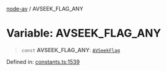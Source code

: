[node-av](../globals.md) / AVSEEK\_FLAG\_ANY

# Variable: AVSEEK\_FLAG\_ANY

> `const` **AVSEEK\_FLAG\_ANY**: [`AVSeekFlag`](../type-aliases/AVSeekFlag.md)

Defined in: [constants.ts:1539](https://github.com/seydx/av/blob/f8631fc881b394300b1479f511d55cf1c370a87f/src/constants/constants.ts#L1539)
